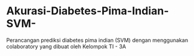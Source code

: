 # Akurasi-Diabetes-Pima-Indian-SVM-
Perancangan prediksi diabetes pima indian (SVM) dengan menggunakan colaboratory yang dibuat oleh Kelompok TI - 3A
